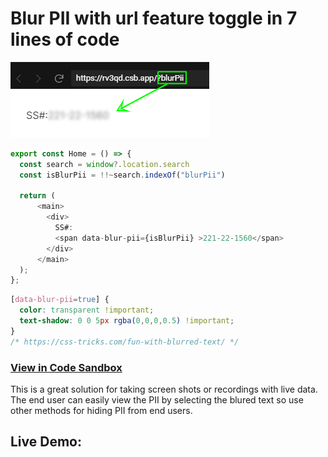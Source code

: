 # Blur PII with url feature toggle in 7 lines of code


![blur pii](/public/blur-pii.png)

```js
export const Home = () => {
  const search = window?.location.search
  const isBlurPii = !!~search.indexOf("blurPii")

  return (
      <main>
        <div>
          SS#: 
          <span data-blur-pii={isBlurPii} >221-22-1560</span>
        </div>
      </main>    
  );
};
```
```css
[data-blur-pii=true] {
  color: transparent !important;
  text-shadow: 0 0 5px rgba(0,0,0,0.5) !important;
}
/* https://css-tricks.com/fun-with-blurred-text/ */
```

### [View in Code Sandbox](https://codesandbox.io/s/blur-pii-with-feature-toggle-x64r7?file=/src/home.js)

This is a great solution for taking screen shots or recordings with live data.  The end user can easily view the PII by selecting the blured text so use other methods for hiding PII from end users. 

## Live Demo:
